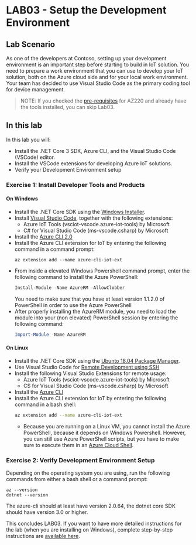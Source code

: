 # LAB03 - Setup the Development Environment
## Lab Scenario
As one of the developers at Contoso, setting up your development environment is an important step before starting to build in IoT solution. You need to prepare a work environment that you can use to develop your IoT solution, both on the Azure cloud side and for your local work environment. Your team has decided to use Visual Studio Code as the primary coding tool for device management.
> NOTE: If you checked the [pre-requisites](../README.md) for AZ220 and already have the tools installed, you can skip Lab03.
## In this lab
In this lab you will:
- Install the .NET Core 3 SDK, Azure CLI, and the Visual Studio Code (VSCode) editor.
- Install the VSCode extensions for developing Azure IoT solutions.
- Verify your Development Environment setup
### Exercise 1: Install Developer Tools and Products
#### On Windows
- Install the .NET Core SDK using the [Windows Installer](https://dotnet.microsoft.com/download).
- Install [Visual Studio Code](https://code.visualstudio.com/Download), together with the following extensions:
  - Azure IoT Tools (vsciot-vscode.azure-iot-tools) by Microsoft
  - C# for Visual Studio Code (ms-vscode.csharp) by Microsoft
- Install the [Azure CLI 2.0](https://docs.microsoft.com/en-us/cli/azure/install-azure-cli?view=azure-cli-latest)
- Install the Azure CLI extension for IoT by entering the following command in a command prompt:
  ```batchfile
  az extension add --name azure-cli-iot-ext
  ```
- From inside a elevated Windows Powershell command prompt, enter the following command to install the Azure PowerShell:
  ```powershell
  Install-Module -Name AzureRM -AllowClobber
  ```
  You need to make sure that you have at least version 1.1.2.0 of PowerShell in order to use the Azure PowerShell
- After properly installing the AzureRM module, you need to load the module into your (non elevated) PowerShell session by entering the following command:
  ```powershell
  Import-Module -Name AzureRM
  ```
#### On Linux
- Install the .NET Core SDK using the [Ubunto 18.04 Package Manager](https://docs.microsoft.com/en-us/dotnet/core/install/linux-package-manager-ubuntu-1804).
- Use Visual Studio Code for [Remote Development using SSH](https://code.visualstudio.com/docs/remote/ssh)
- Install the following Visual Studio Extensions for remote usage:
  - Azure IoT Tools (vsciot-vscode.azure-iot-tools) by Microsoft
  - C$ for Visual Studio Code (ms-vscode.csharp) by Microsoft
- Install the [Azure CLI](https://docs.microsoft.com/en-us/cli/azure/install-azure-cli-apt?view=azure-cli-latest)
- Install the Azure CLI extension for IoT by entering the following command in a bash shell:
  ```sh
  az extension add --name azure-cli-iot-ext
  ```
  - Because you are running on a Linux VM, you cannot install the Azure PowerShell, because it depends on Windows Powershell. However, you can still use Azure PowerShell scripts, but you have to make sure to execute them in an [Azure Cloud Shell](https://azure.microsoft.com/en-us/features/cloud-shell/).
### Exercise 2: Verify Development Environment Setup
Depending on the operating system you are using, run the following commands from either a bash shell or a command prompt:
```batchfile
az --version
dotnet --version
```
The azure-cli should at least have version 2.0.64, the dotnet core SDK should have version 3.0 or higher.

This concludes LAB03. If you want to have more detailed instructions for the lab (when you are installing on Windows), complete step-by-step instructions are [available here](https://github.com/MicrosoftLearning/AZ-220-Microsoft-Azure-IoT-Developer/blob/master/Instructions/Labs/LAB_AK_03-set-up-the-development-environment.md).
